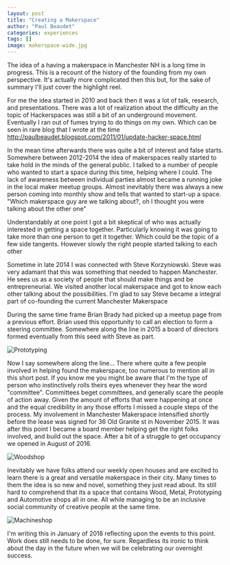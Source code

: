 ```yaml
---
layout: post
title: "Creating a Makerspace"
author: "Paul Beaudet"
categories: experiences
tags: []
image: makerspace-wide.jpg
---
```


The idea of a having a makerspace in Manchester NH is a long time in progress.
This is a recount of the history of the founding from my own perspective.
It's actually more complicated then this but, for the sake of summary I'll just cover the highlight reel.

For me the idea started in 2010 and back then it was a lot of talk, research, and presentations.
There was a lot of realization about the difficulty an the topic of Hackerspaces was still a bit of an underground movement.
Eventually I ran out of fumes trying to do things on my own.
Which can be seen in rare blog that I wrote at the time <http://paulbeaudet.blogspot.com/2011/01/update-hacker-space.html>

In the mean time afterwards there was quite a bit of interest and false starts.
Somewhere between 2012-2014 the idea of makerspaces really started to take hold in the minds of the general public.
I talked to a number of people who wanted to start a space during this time, helping where I could.
The lack of awareness between individual parties almost became a running joke in the local maker meetup groups.
Almost inevitably there was always a new person coming into monthly show and tells that wanted to start-up a space.
"Which makerspace guy are we talking about?, oh I thought you were talking about the other one"

Understandably at one point I got a bit skeptical of who was actually interested in getting a space together.
Particularly knowing it was going to take more than one person to get it together.
Which could be the topic of a few side tangents.
However slowly the right people started talking to each other

Sometime in late 2014 I was connected with Steve Korzyniowski.
Steve was very adamant that this was something that needed to happen Manchester.
He sees us as a society of people that should make things and be entrepreneurial.
We visited another local makerspace and got to know each other talking about the possibilities.
I'm glad to say Steve became a integral part of co-founding the current Manchester Makerspace

During the same time frame Brian Brady had picked up a meetup page from a previous effort.
Brian used this opportunity to call an election to form a steering committee.
Somewhere along the line in 2015 a board of directors formed eventually from this seed with Steve as part.

![Prototyping](www.deabute.com/assets/img/prototyping.jpg)

Now I say somewhere along the line...
There where quite a few people involved in helping found the makerspace, too numerous to mention all in this short post.
If you know me you might be aware that I'm the type of person who instinctively rolls theirs eyes whenever they hear the word "committee".
Committees beget committees, and generally scare the people of action away.
Given the amount of efforts that were happening at once and the equal credibility in any those efforts I missed a couple steps of the process.
My involvement in Manchester Makerspace intensified shortly before the lease was signed for 36 Old Granite st in November 2015.
It was after this point I became a board member helping get the right folks involved, and build out the space.
After a bit of a struggle to get occupancy we opened in August of 2016.

![Woodshop](www.deabute.com/assets/img/woodshop.jpg)

Inevitably we have folks attend our weekly open houses and are excited to learn there is a great and versatile makerspace in their city.
Many times to them the idea is so new and novel, something they just read about.
Its still hard to comprehend that its a space that contains Wood, Metal, Prototyping and Automotive shops all in one.
All while managing to be an inclusive social community of creative people at the same time.

![Machineshop](www.deabute.com/assets/img/machine-shop.jpg)

I'm writing this in January of 2018 reflecting upon the events to this point.
Work does still needs to be done, for sure.
Regardless its ironic to think about the day in the future when we will be celebrating our overnight success.
